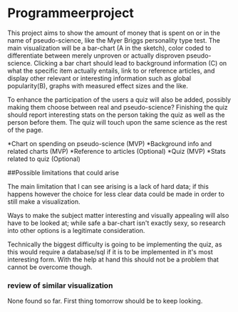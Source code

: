 # Programmeerproject

This project aims to show the amount of money that is spent on or in the name of pseudo-science,
like the Myer Briggs personality type test. The main visualization will be a bar-chart (A in the sketch),
color coded to differentiate between merely unproven or actually disproven pseudo-science. Clicking
a bar chart should lead to background information (C) on what the specific item actually entails,
link to or reference articles, and display other relevant or interesting information such as
global popularity(B), graphs with measured effect sizes and the like.

To enhance the participation of the users a quiz will also be added, possibly making them choose between
real and pseudo-science? Finishing the quiz should report interesting stats on the person taking the quiz
as well as the person before them. The quiz will touch upon the same science as the rest of the page.

*Chart on spending on pseudo-science (MVP)
*Background info and related charts (MVP)
*Reference to articles (Optional)
*Quiz (MVP)
*Stats related to quiz (Optional)


##Possible limitations that could arise

The main limitation that I can see arising is a lack of hard data; if this happens however the choice for
less clear data could be made in order to still make a visualization.

Ways to make the subject matter interesting and visually appealing will also have to be looked at; while
safe a bar-chart isn't exactly sexy, so research into other options is a legitimate consideration.

Technically the biggest difficulty is going to be implementing the quiz, as this would require a database/sql
if it is to be implemented in it's most interesting form. With the help at hand this should not be a problem
that cannot be overcome though.


### review of similar visualization
None found so far. First thing tomorrow should be to keep looking.
